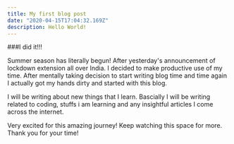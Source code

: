 ```yaml
---
title: My first blog post
date: "2020-04-15T17:04:32.169Z"
description: Hello World!
---
```


###I did it!!!

Summer season has literally begun! After yesterday's announcement of lockdown extension all over India. I decided to make productive use of my time. After mentally taking decision to start writing blog time and time again I actually got my hands dirty and started with this blog.

I will be writing about new things that I learn. Bascially I will be writing related to coding, stuffs i am learning and any insightful articles I come across the internet.

Very excited for this amazing journey! Keep watching this space for more. Thank you for your time!
